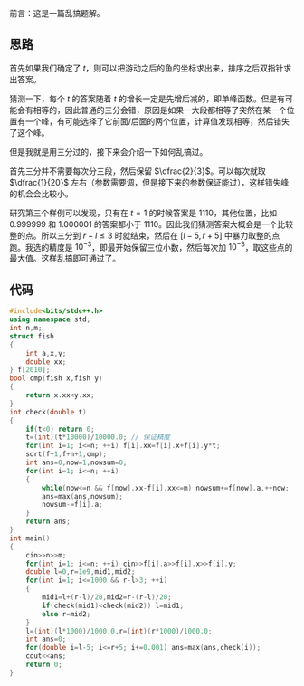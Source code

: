 前言：这是一篇乱搞题解。

## 思路

首先如果我们确定了 $t$，则可以把游动之后的鱼的坐标求出来，排序之后双指针求出答案。

猜测一下，每个 $t$ 的答案随着 $t$ 的增长一定是先增后减的，即单峰函数。但是有可能会有相等的，因此普通的三分会错，原因是如果一大段都相等了突然在某一个位置有一个峰，有可能选择了它前面/后面的两个位置，计算值发现相等，然后错失了这个峰。

但是我就是用三分过的，接下来会介绍一下如何乱搞过。

首先三分并不需要每次分三段，然后保留 $\dfrac{2}{3}$。可以每次就取 $\dfrac{1}{20}$ 左右（参数需要调，但是接下来的参数保证能过），这样错失峰的机会会比较小。

研究第三个样例可以发现，只有在 $t=1$ 的时候答案是 $1110$，其他位置，比如 $0.999999$ 和 $1.000001$ 的答案都小于 $1110$。因此我们猜测答案大概会是一个比较整的点。所以三分到 $r-l\le 3$ 时就结束，然后在 $[l-5,r+5]$ 中暴力取整的点跑。我选的精度是 $10^{-3}$，即最开始保留三位小数，然后每次加 $10^{-3}$，取这些点的最大值。这样乱搞即可通过了。

## 代码

```cpp
#include<bits/stdc++.h>
using namespace std;
int n,m;
struct fish
{
	int a,x,y;
	double xx;
} f[2010];
bool cmp(fish x,fish y)
{
	return x.xx<y.xx;
}
int check(double t)
{
	if(t<0) return 0;
	t=(int)(t*10000)/10000.0; // 保证精度
	for(int i=1; i<=n; ++i) f[i].xx=f[i].x+f[i].y*t;
	sort(f+1,f+n+1,cmp);
	int ans=0,now=1,nowsum=0;
	for(int i=1; i<=n; ++i)
	{
		while(now<=n && f[now].xx-f[i].xx<=m) nowsum+=f[now].a,++now;
		ans=max(ans,nowsum);
		nowsum-=f[i].a;
	}
	return ans;
}
int main()
{
	cin>>n>>m;
	for(int i=1; i<=n; ++i) cin>>f[i].a>>f[i].x>>f[i].y;
	double l=0,r=1e9,mid1,mid2;
	for(int i=1; i<=1000 && r-l>3; ++i)
	{
		mid1=l+(r-l)/20,mid2=r-(r-l)/20;
		if(check(mid1)<check(mid2)) l=mid1;
		else r=mid2;
	}
	l=(int)(l*1000)/1000.0,r=(int)(r*1000)/1000.0;
	int ans=0;
	for(double i=l-5; i<=r+5; i+=0.001) ans=max(ans,check(i));
	cout<<ans;
	return 0;
}
```